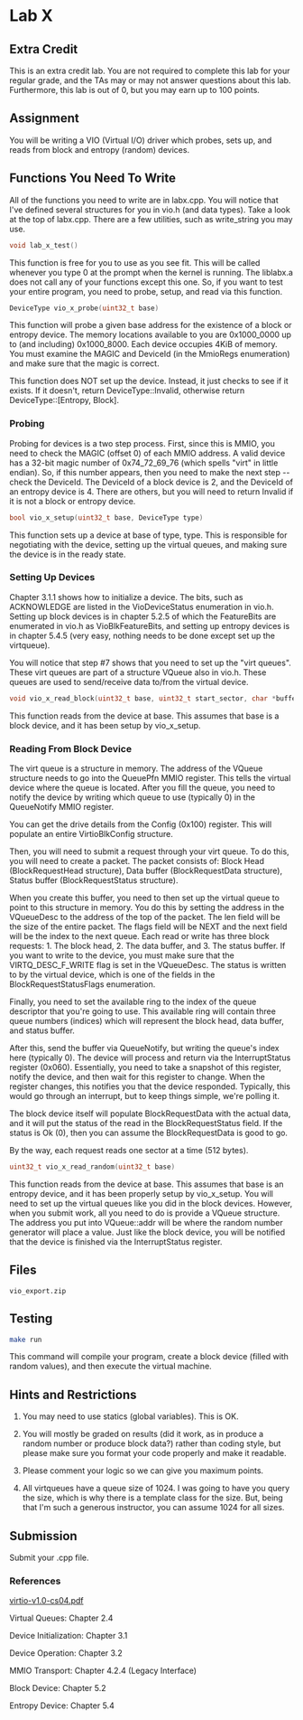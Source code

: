 # Lab X

## Extra Credit

This is an extra credit lab. You are not required to complete this lab for your regular grade, and the TAs may or may not answer questions about this lab. Furthermore, this lab is out of 0, but you may earn up to 100 points.

## Assignment

You will be writing a VIO (Virtual I/O) driver which probes, sets up, and reads from block and entropy (random) devices.

## Functions You Need To Write

All of the functions you need to write are in labx.cpp. You will notice that I've defined several structures for you in vio.h (and data types). Take a look at the top of labx.cpp. There are a few utilities, such as write_string you may use.

```cpp
void lab_x_test()
```

This function is free for you to use as you see fit. This will be called whenever you type 0 at the prompt when the kernel is running. The liblabx.a does not call any of your functions except this one. So, if you want to test your entire program, you need to probe, setup, and read via this function.

```cpp
DeviceType vio_x_probe(uint32_t base)
```

This function will probe a given base address for the existence of a block or entropy device. The memory locations available to you are 0x1000_0000 up to (and including) 0x1000_8000. Each device occupies 4KiB of memory. You must examine the MAGIC and DeviceId (in the MmioRegs enumeration) and make sure that the magic is correct.

This function does NOT set up the device. Instead, it just checks to see if it exists. If it doesn't, return DeviceType::Invalid, otherwise return DeviceType::[Entropy, Block].

### Probing

Probing for devices is a two step process. First, since this is MMIO, you need to check the MAGIC (offset 0) of each MMIO address. A valid device has a 32-bit magic number of 0x74_72_69_76 (which spells "virt" in little endian). So, if this number appears, then you need to make the next step -- check the DeviceId. The DeviceId of a block device is 2, and the DeviceId of an entropy device is 4. There are others, but you will need to return Invalid if it is not a block or entropy device.

```cpp
bool vio_x_setup(uint32_t base, DeviceType type)
```

This function sets up a device at base of type, type. This is responsible for negotiating with the device, setting up the virtual queues, and making sure the device is in the ready state.

### Setting Up Devices

Chapter 3.1.1 shows how to initialize a device. The bits, such as ACKNOWLEDGE are listed in the VioDeviceStatus enumeration in vio.h. Setting up block devices is in chapter 5.2.5 of which the FeatureBits are enumerated in vio.h as VioBlkFeatureBits, and setting up entropy devices is in chapter 5.4.5 (very easy, nothing needs to be done except set up the virtqueue).

You will notice that step #7 shows that you need to set up the "virt queues". These virt queues are part of a structure VQueue also in vio.h. These queues are used to send/receive data to/from the virtual device.

```cpp
void vio_x_read_block(uint32_t base, uint32_t start_sector, char *buffer)
```

This function reads from the device at base. This assumes that base is a block device, and it has been setup by vio_x_setup.

### Reading From Block Device

The virt queue is a structure in memory. The address of the VQueue structure needs to go into the QueuePfn MMIO register. This tells the virtual device where the queue is located. After you fill the queue, you need to notify the device by writing which queue to use (typically 0) in the QueueNotify MMIO register.

You can get the drive details from the Config (0x100) register. This will populate an entire VirtioBlkConfig structure.

Then, you will need to submit a request through your virt queue. To do this, you will need to create a packet. The packet consists of: Block Head (BlockRequestHead structure), Data buffer (BlockRequestData structure), Status buffer (BlockRequestStatus structure).

When you create this buffer, you need to then set up the virtual queue to point to this structure in memory. You do this by setting the address in the VQueueDesc to the address of the top of the packet. The len field will be the size of the entire packet. The flags field will be NEXT and the next field will be the index to the next queue. Each read or write has three block requests: 1. The block head, 2. The data buffer, and 3. The status buffer. If you want to write to the device, you must make sure that the VIRTQ_DESC_F_WRITE flag is set in the VQueueDesc. The status is written to by the virtual device, which is one of the fields in the BlockRequestStatusFlags enumeration.

Finally, you need to set the available ring to the index of the queue descriptor that you're going to use. This available ring will contain three queue numbers (indices) which will represent the block head, data buffer, and status buffer.

After this, send the buffer via QueueNotify, but writing the queue's index here (typically 0). The device will process and return via the InterruptStatus register (0x060). Essentially, you need to take a snapshot of this register, notify the device, and then wait for this register to change. When the register changes, this notifies you that the device responded. Typically, this would go through an interrupt, but to keep things simple, we're polling it.

The block device itself will populate BlockRequestData with the actual data, and it will put the status of the read in the BlockRequestStatus field. If the status is Ok (0), then you can assume the BlockRequestData is good to go.

By the way, each request reads one sector at a time (512 bytes).

```cpp
uint32_t vio_x_read_random(uint32_t base)
```

This function reads from the device at base. This assumes that base is an entropy device, and it has been properly setup by vio_x_setup. You will need to set up the virtual queues like you did in the block devices. However, when you submit work, all you need to do is provide a VQueue structure. The address you put into VQueue::addr will be where the random number generator will place a value. Just like the block device, you will be notified that the device is finished via the InterruptStatus register.

## Files

```
vio_export.zip
```

## Testing

```bash
make run
```

This command will compile your program, create a block device (filled with random values), and then execute the virtual machine.

## Hints and Restrictions

1. You may need to use statics (global variables). This is OK.

2. You will mostly be graded on results (did it work, as in produce a random number or produce block data?) rather than coding style, but please make sure you format your code properly and make it readable.

3. Please comment your logic so we can give you maximum points.

4. All virtqueues have a queue size of 1024. I was going to have you query the size, which is why there is a template class for the size. But, being that I'm such a generous instructor, you can assume 1024 for all sizes.

## Submission

Submit your .cpp file.

### References

[virtio-v1.0-cs04.pdf](virtio-v1.0-cs04.pdf)

Virtual Queues: Chapter 2.4

Device Initialization: Chapter 3.1

Device Operation: Chapter 3.2

MMIO Transport: Chapter 4.2.4 (Legacy Interface)

Block Device: Chapter 5.2

Entropy Device: Chapter 5.4